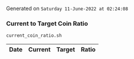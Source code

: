Generated on `Saturday 11-June-2022 at 02:24:08`

### Current to Target Coin Ratio
`current_coin_ratio.sh`

Date|Current|Target|Ratio
---|---|---|---

